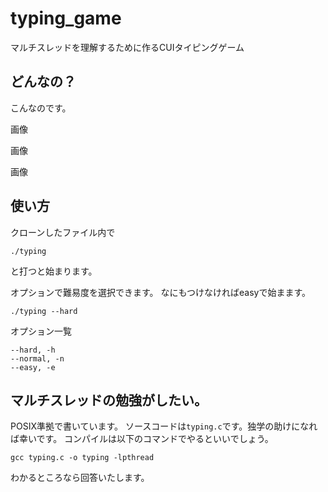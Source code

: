 # typing_game
マルチスレッドを理解するために作るCUIタイピングゲーム

## どんなの？
こんなのです。

画像

画像

画像

## 使い方

クローンしたファイル内で
```
./typing
```
と打つと始まります。

オプションで難易度を選択できます。
なにもつけなければeasyで始まます。
```
./typing --hard
```
オプション一覧
```
--hard, -h
--normal, -n
--easy, -e
```

## マルチスレッドの勉強がしたい。
POSIX準拠で書いています。
ソースコードは`typing.c`です。独学の助けになれば幸いです。
コンパイルは以下のコマンドでやるといいでしょう。
```
gcc typing.c -o typing -lpthread
```

わかるところなら回答いたします。
